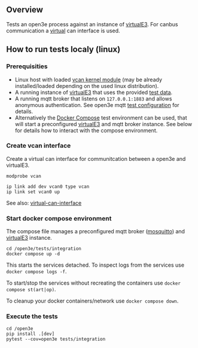## Overview
Tests an open3e process against an instance of [virtualE3](https://github.com/philippoo66/vitualE3). For canbus communication a [virtual](https://netmodule-linux.readthedocs.io/en/latest/howto/can.html#virtual-can-interface-vcan) can interface is used.



## How to run tests localy (linux)
### Prerequisities
* Linux host with loaded [vcan kernel module](https://netmodule-linux.readthedocs.io/en/latest/howto/can.html#virtual-can-interface-vcan) (may be already installed/loaded depending on the used linux distribution).
* A running instance of [virtualE3](https://github.com/philippoo66/vitualE3) that uses the provided [test data](tests/integration/test_data).
* A running mqtt broker that listens on `127.0.0.1:1883` and allows anonymous authentication. See open3e mqtt [test configuration](../util/open3e_cmd.py) for details.
* Alternatively the [Docker Compose](https://docs.docker.com/compose/) test environment can be used, that will start a preconfigured [virtualE3](https://github.com/philippoo66/vitualE3) and mqtt broker instance. See below for details how to interact with the compose environment.

### Create vcan interface

Create a virtual can interface for communitcation between a open3e and virtualE3.

```
modprobe vcan
```

```
ip link add dev vcan0 type vcan
ip link set vcan0 up
```

See also: [virtual-can-interface](https://netmodule-linux.readthedocs.io/en/latest/howto/can.html#virtual-can-interface-vcan)


### Start docker compose environment

The compose file manages a preconfigured mqtt broker ([mosquitto](https://mosquitto.org/)) and [virtualE3](https://github.com/philippoo66/vitualE3) instance.

```
cd /open3e/tests/integration
docker compose up -d
```

This starts the services detached. To inspect logs from the services use `docker compose logs -f`.

To start/stop the services without recreating the containers use `docker compose st(art|op)`.

To cleanup your docker containers/network use `docker compose down`.

### Execute the tests

```
cd /open3e
pip install .[dev]
pytest --cov=open3e tests/integration
```